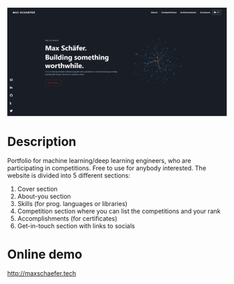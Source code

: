 ![cover screenshot](/img/portfolio-screenshot.JPG)

# Description
Portfolio for machine learning/deep learning engineers, who are participating in competitions. Free to use for anybody interested.
The website is divided into 5 different sections:
1. Cover section
2. About-you section 
3. Skills (for prog. languages or libraries)
4. Competition section where you can list the competitions and your rank
5. Accomplishments (for certificates)
6. Get-in-touch section with links to socials

# Online demo
http://maxschaefer.tech
